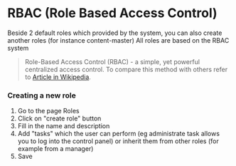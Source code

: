 # RBAC (Role Based Access Control)

Beside 2 default roles which provided by the system, you can also create another roles (for instance content-master)
All roles are based on the RBAC system

> Role-Based Access Control (RBAC) - a simple, yet powerful centralized access control. To compare this method with others refer to [Article in Wikipedia](https://en.wikipedia.org/wiki/Role-based_access_control).

### Creating a new role

1. Go to the page Roles
2. Click on "create role" button
3. Fill in the name and description
4. Add "tasks" which the user can perform (eg administrate task allows you to log into the control panel) or inherit them from other roles (for example from a manager)
5. Save